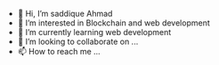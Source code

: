 - 👋 Hi, I’m saddique Ahmad
- 👀 I’m interested in Blockchain and web development 
- 🌱 I’m currently learning web development 
- 💞️ I’m looking to collaborate on ...
- 📫 How to reach me ...

<!---
saddiqueahmad890/saddiqueahmad890 is a ✨ special ✨ repository because its `README.md` (this file) appears on your GitHub profile.
You can click the Preview link to take a look at your changes.
--->

